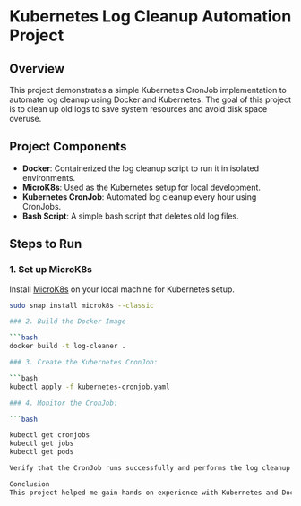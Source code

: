 # Kubernetes Log Cleanup Automation Project

## Overview
This project demonstrates a simple Kubernetes CronJob implementation to automate log cleanup using Docker and Kubernetes. The goal of this project is to clean up old logs to save system resources and avoid disk space overuse.

## Project Components
- **Docker**: Containerized the log cleanup script to run it in isolated environments.
- **MicroK8s**: Used as the Kubernetes setup for local development.
- **Kubernetes CronJob**: Automated log cleanup every hour using CronJobs.
- **Bash Script**: A simple bash script that deletes old log files.

## Steps to Run

### 1. Set up MicroK8s
Install [MicroK8s](https://microk8s.io/) on your local machine for Kubernetes setup.

```bash
sudo snap install microk8s --classic

### 2. Build the Docker Image

```bash
docker build -t log-cleaner .

### 3. Create the Kubernetes CronJob:

```bash
kubectl apply -f kubernetes-cronjob.yaml

### 4. Monitor the CronJob:

```bash

kubectl get cronjobs
kubectl get jobs
kubectl get pods

Verify that the CronJob runs successfully and performs the log cleanup task.

Conclusion
This project helped me gain hands-on experience with Kubernetes and Docker, and I learned how to automate tasks using CronJobs. It was a great way to understand how container orchestration works at scale. Looking forward to exploring more Kubernetes-based automation projects!
